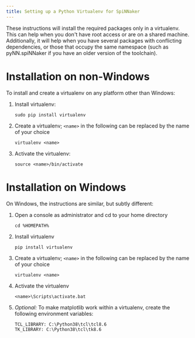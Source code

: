 ```yaml
---
title: Setting up a Python Virtualenv for SpiNNaker
---
```


These instructions will install the required packages only in a virtualenv.  This can help when you don't have root access or are on a shared machine.  Additionally, it will help when you have several packages with conflicting dependencies, or those that occupy the same namespace (such as pyNN.spiNNaker if you have an older version of the toolchain).

# Installation on non-Windows

To install and create a virtualenv on any platform other than Windows:

1. Install virtualenv:

       sudo pip install virtualenv

1. Create a virtualenv; `<name>` in the following can be replaced by the name of your choice

       virtualenv <name>

1. Activate the virtualenv:

       source <name>/bin/activate

# Installation on Windows

On Windows, the instructions are similar, but subtly different:

1. Open a console as administrator and cd to your home directory

       cd %HOMEPATH%

1. Install virtualenv

       pip install virtualenv

1. Create a virtualenv; `<name>` in the following can be replaced by the name of your choice

       virtualenv <name>

1. Activate the virtualenv

       <name>\Scripts\activate.bat

1. *Optional:* To make matplotlib work within a virtualenv, create the following environment variables:

       TCL_LIBRARY: C:\Python38\tcl\tcl8.6
       TK_LIBRARY: C:\Python38\tcl\tk8.6
